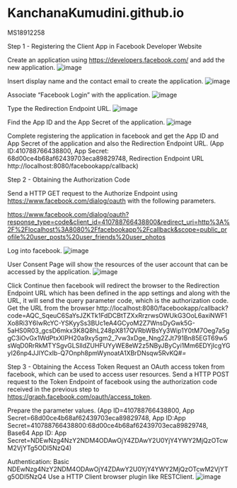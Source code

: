 # KanchanaKumudini.github.io
MS18912258


Step 1 - Registering the Client App in Facebook Developer Website

Create an application using https://developers.facebook.com/ and add the new application.
![image](https://user-images.githubusercontent.com/50174329/57983406-1394fb00-7a6f-11e9-8b90-79cade7a4ef1.png)

Insert display name and the contact email to create the application.
![image](https://user-images.githubusercontent.com/50174329/57983676-750a9900-7a72-11e9-866e-940bd765a2f6.png) 

Associate “Facebook Login” with the application.
![image](https://user-images.githubusercontent.com/50174329/57983857-e8f97100-7a73-11e9-986a-9abe31898448.png)

Type the Redirection Endpoint URL. 
![image](https://user-images.githubusercontent.com/50174329/57984884-c10f0b00-7a7d-11e9-8886-fd7162c84212.png)

Find the App ID and the App Secret of the application.
![image](https://user-images.githubusercontent.com/50174329/57984994-316a5c00-7a7f-11e9-9c48-fd77e09e9a2a.png)

Complete registering the application in facebook and get the App ID and App Secret of the application and also the Redirection Endpoint URL. (App ID:410788766438800, App Secret: 68d00ce4b68af62439703eca89829748, Redirection Endpoint URL http://localhost:8080/facebookapp/callback)


Step 2 - Obtaining the Authorization Code

Send a HTTP GET request to the Authorize Endpoint using https://www.facebook.com/dialog/oauth with the following parameters.

https://www.facebook.com/dialog/oauth?response_type=code&client_id=410788766438800&redirect_uri=http%3A%2F%2Flocalhost%3A8080%2Ffacebookapp%2Fcallback&scope=public_profile%20user_posts%20user_friends%20user_photos

Log into facebook.
![image](https://user-images.githubusercontent.com/50174329/57985495-71810d00-7a86-11e9-84b3-2ddd63128cba.png)

User Consent Page will show the resources of the user account that can be accessed by the application. 
![image](https://user-images.githubusercontent.com/50174329/57985580-92962d80-7a87-11e9-8f9d-b1287a885988.png)

Click Continue then facebook will redirect the browser to the Redirection Endpoint URL which has been defined in the app settings and along with the URL, it will send the query parameter code, which is the authorization code. 
Get the URL from the browser
http://localhost:8080/facebookapp/callback?code=AQC_SqeuC6SaYsJZKTk1FdDCBtTZXxRrzrwsOWUkG3OoL6axiNWF1Xo8Ri3Y6IwRcYC-YSKyySs3BUc1eA4GCyoM2Z7WnsDyGwk5G-5aHS0R03_gcsD6mkx3K8Q8hL248pX817QVRbWBsYy3Wip1Y0tM7Oeg7a5ggC3iOvGx1WdPtxXIPH20a9xy5gm2_7vw3xDge_Nng2ZJt791Bn85EGT69w5sWqD0RrRkMTYSgvGLSlldZUHFUYyWE8eW2z5NByJByCyi1Mm6EDYjIcgYGyI26np4JJlYCxIb-Q7Onph8pmWynoatA1XBrDNsqw5RvKQ#_=_

Step 3 - Obtaining the Access Token
Request an OAuth access token from facebook, which can be used to access user resources. Send a HTTP POST request to the Token Endpoint of facebook using the authorization code received in the previous step to https://graph.facebook.com/oauth/access_token. 

Prepare the parameter values. (App ID=410788766438800, App Secret=68d00ce4b68af62439703eca89829748, App ID:App Secret=410788766438800:68d00ce4b68af62439703eca89829748, Base64 App ID: App Secret=NDEwNzg4NzY2NDM4ODAwOjY4ZDAwY2U0YjY4YWY2MjQzOTcwM2VjYTg5ODI5NzQ4)

Authentication: Basic NDEwNzg4NzY2NDM4ODAwOjY4ZDAwY2U0YjY4YWY2MjQzOTcwM2VjYTg5ODI5NzQ4
Use a HTTP Client browser plugin like RESTClient. 
![image](https://user-images.githubusercontent.com/50174329/57986084-dbe97b80-7a8d-11e9-8ed7-4b116a1a92e7.png)

